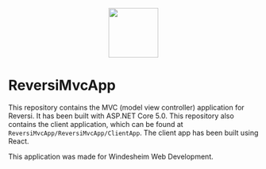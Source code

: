 <p align="center"><img src="https://www.rickklaasboer.nl/img/logo-black.svg" height="100px"/></p>

# ReversiMvcApp

This repository contains the MVC (model view controller) application for Reversi. It has been built with ASP.NET Core 5.0.  This repository also contains the client application, which can be found at `ReversiMvcApp/ReversiMvcApp/ClientApp`. The client app has been built using React.

This application was made for Windesheim Web Development.
